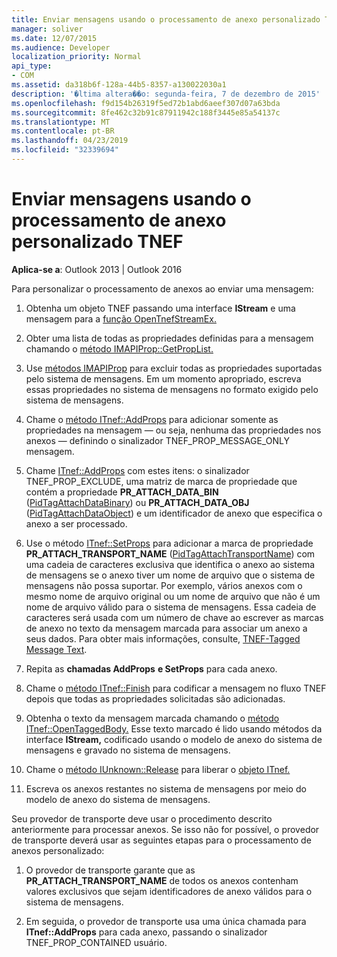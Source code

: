 ```yaml
---
title: Enviar mensagens usando o processamento de anexo personalizado TNEF
manager: soliver
ms.date: 12/07/2015
ms.audience: Developer
localization_priority: Normal
api_type:
- COM
ms.assetid: da318b6f-128a-44b5-8357-a130022030a1
description: '�ltima altera��o: segunda-feira, 7 de dezembro de 2015'
ms.openlocfilehash: f9d154b26319f5ed72b1abd6aeef307d07a63bda
ms.sourcegitcommit: 8fe462c32b91c87911942c188f3445e85a54137c
ms.translationtype: MT
ms.contentlocale: pt-BR
ms.lasthandoff: 04/23/2019
ms.locfileid: "32339694"
---
```

# <a name="sending-messages-by-using-tnef-custom-attachment-processing"></a>Enviar mensagens usando o processamento de anexo personalizado TNEF

 
  
**Aplica-se a**: Outlook 2013 | Outlook 2016 
  
Para personalizar o processamento de anexos ao enviar uma mensagem:
  
1. Obtenha um objeto TNEF passando uma interface **IStream** e uma mensagem para a [função OpenTnefStreamEx.](opentnefstreamex.md) 
    
2. Obter uma lista de todas as propriedades definidas para a mensagem chamando o [método IMAPIProp::GetPropList.](imapiprop-getproplist.md) 
    
3. Use [métodos IMAPIProp](imapipropiunknown.md) para excluir todas as propriedades suportadas pelo sistema de mensagens. Em um momento apropriado, escreva essas propriedades no sistema de mensagens no formato exigido pelo sistema de mensagens. 
    
4. Chame o [método ITnef::AddProps](itnef-addprops.md) para adicionar somente as propriedades na mensagem — ou seja, nenhuma das propriedades nos anexos — definindo o sinalizador TNEF_PROP_MESSAGE_ONLY mensagem. 
    
5. Chame [ITnef::AddProps](itnef-addprops.md) com estes itens: o sinalizador TNEF_PROP_EXCLUDE, uma matriz de marca de propriedade que contém a propriedade **PR_ATTACH_DATA_BIN** ([PidTagAttachDataBinary](pidtagattachdatabinary-canonical-property.md)) ou **PR_ATTACH_DATA_OBJ** ([PidTagAttachDataObject](pidtagattachdataobject-canonical-property.md)) e um identificador de anexo que especifica o anexo a ser processado.
    
6. Use o método [ITnef::SetProps](itnef-setprops.md) para adicionar a marca de propriedade **PR_ATTACH_TRANSPORT_NAME** ([PidTagAttachTransportName](pidtagattachtransportname-canonical-property.md)) com uma cadeia de caracteres exclusiva que identifica o anexo ao sistema de mensagens se o anexo tiver um nome de arquivo que o sistema de mensagens não possa suportar. Por exemplo, vários anexos com o mesmo nome de arquivo original ou um nome de arquivo que não é um nome de arquivo válido para o sistema de mensagens. Essa cadeia de caracteres será usada com um número de chave ao escrever as marcas de anexo no texto da mensagem marcada para associar um anexo a seus dados. Para obter mais informações, consulte, [TNEF-Tagged Message Text](tnef-tagged-message-text.md).
    
7. Repita as **chamadas AddProps** **e SetProps** para cada anexo. 
    
8. Chame o [método ITnef::Finish](itnef-finish.md) para codificar a mensagem no fluxo TNEF depois que todas as propriedades solicitadas são adicionadas. 
    
9. Obtenha o texto da mensagem marcada chamando o [método ITnef::OpenTaggedBody.](itnef-opentaggedbody.md) Esse texto marcado é lido usando métodos da interface **IStream,** codificado usando o modelo de anexo do sistema de mensagens e gravado no sistema de mensagens. 
    
10. Chame o [método IUnknown::Release](https://msdn.microsoft.com/library/4b494c6f-f0ee-4c35-ae45-ed956f40dc7a%28Office.15%29.aspx) para liberar o [objeto ITnef.](itnefiunknown.md) 
    
11. Escreva os anexos restantes no sistema de mensagens por meio do modelo de anexo do sistema de mensagens.
    
Seu provedor de transporte deve usar o procedimento descrito anteriormente para processar anexos. Se isso não for possível, o provedor de transporte deverá usar as seguintes etapas para o processamento de anexos personalizado:
  
1. O provedor de transporte garante que as **PR_ATTACH_TRANSPORT_NAME** de todos os anexos contenham valores exclusivos que sejam identificadores de anexo válidos para o sistema de mensagens. 
    
2. Em seguida, o provedor de transporte usa uma única chamada para **ITnef::AddProps** para cada anexo, passando o sinalizador TNEF_PROP_CONTAINED usuário. 
    

